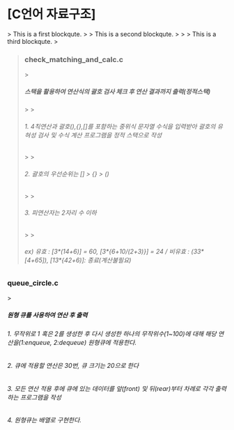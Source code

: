 <h1>[C언어 자료구조]</h1>
> This is a first blockqute.
>	> This is a second blockqute.
>	>	> This is a third blockqute.
>	


> <h3>check_matching_and_calc.c</h3>
> > <h5>스택을 활용하여 연산식의 괄호 검사 체크 후 연산 결과까지 출력(정적스택)</h5>
> > > <h6>1. 4칙연산과 괄호(),{},[]를 포함하는 중위식 문자열 수식을 입력받아 괄호의 유혀성 검사 및 수식 계산 프로그램을 정적 스택으로 작성</h6>
> > > <h6>2. 괄호의 우선순위는 [] > {} > ()</h6>
> > > <h6>3. 피연산자는 2자리 수 이하</h6>
> > > <h6>ex) 유효 : [3*(14+6)] = 60, [3*{6+10/(2+3)}] = 24 / 비유효 : (33*[4+65]), [13*{42+6)]: 종료(계산불필요)</h6>


<h3>queue_circle.c</h3>
><h5>원형 큐를 사용하여 연산 후 출력</h5>
<h6>1. 무작위로 1 혹은 2를 생성한 후 다시 생성한 하나의 무작위수(1~100)에 대해 해당 연산을(1:enqueue, 2:dequeue) 원형큐에 적용한다.</h6>
<h6>2. 큐에 적용할 연산은 30번, 큐 크기는 20으로 한다</h6>
<h6>3. 모든 연산 적용 후에 큐에 있는 데이터를 앞(front) 및 뒤(rear)부터 차례로 각각 출력하는 프로그램을 작성</h6>
<h6>4. 원형큐는 배열로 구현한다.</h6>
